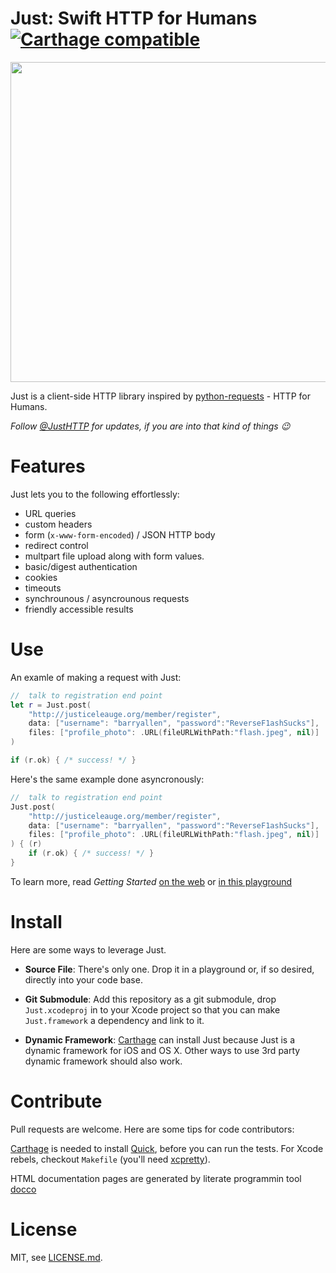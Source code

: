 #   Just: Swift HTTP for Humans [![Carthage compatible](https://img.shields.io/badge/Carthage-compatible-4BC51D.svg?style=flat)](https://github.com/Carthage/Carthage)

<img src="https://raw.githubusercontent.com/JustHTTP/Just/master/Docs/IconMasked.png" width="512" height="512">

Just is a client-side HTTP library inspired by [python-requests][] - HTTP for Humans.

*Follow [@JustHTTP](twitter) for updates, if you are into that kind of things 😉*

[python-requests]: http://python-requests.org "python-requests"
[twitter]: https://twitter.com/JustHTTP

#   Features

Just lets you to the following effortlessly:

-   URL queries
-   custom headers
-   form (`x-www-form-encoded`) / JSON HTTP body
-   redirect control
-   multpart file upload along with form values.
-   basic/digest authentication
-   cookies
-   timeouts
-   synchrounous / asyncrounous requests
-   friendly accessible results

#  Use

An examle of making a request with Just:

```swift
//  talk to registration end point
let r = Just.post(
    "http://justiceleauge.org/member/register",
    data: ["username": "barryallen", "password":"ReverseF1ashSucks"],
    files: ["profile_photo": .URL(fileURLWithPath:"flash.jpeg", nil)]
)

if (r.ok) { /* success! */ }
```

Here's the same example done asyncronously:

```swift
//  talk to registration end point
Just.post(
    "http://justiceleauge.org/member/register",
    data: ["username": "barryallen", "password":"ReverseF1ashSucks"],
    files: ["profile_photo": .URL(fileURLWithPath:"flash.jpeg", nil)]
) { (r)
    if (r.ok) { /* success! */ }
}

```

To learn more, read *Getting Started* [on the web][starting link] or
[in this playground][starting playground]

[starting playground]: https://raw.githubusercontent.com/JustHTTP/Just/master/Docs/JustStarting.zip
[starting link]: http://docs.justhttp.net/JustStarting.html

#  Install

Here are some ways to leverage Just.

-   **Source File**: There's only one. Drop it in a playground or, if so desired, directly into
    your code base.

-   **Git Submodule**: Add this repository as a git submodule, drop `Just.xcodeproj` in to your
    Xcode project so that you can make `Just.framework` a dependency and link to it.

-   **Dynamic Framework**: [Carthage][] can install Just because Just is a dynamic framework
    for iOS and OS X. Other ways to use 3rd party dynamic framework should also work.


[Carthage]: https://github.com/Carthage/Carthage "Carthage"


#  Contribute

Pull requests are welcome. Here are some tips for code contributors:

[Carthage][] is needed to install [Quick][], before you can run the tests.
For Xcode rebels, checkout `Makefile` (you'll need [xcpretty][]).

HTML documentation pages are generated by literate programmin tool [docco][]


[Quick]: https://github.com/Quick/Quick "Quick"
[xcpretty]: https://github.com/supermarin/xcpretty "xcpretty"
[docco]: http://jashkenas.github.io/docco/ "docco"

#  License

MIT, see [LICENSE.md](https://github.com/JustHTTP/Just/blob/master/LICENSE.md).
